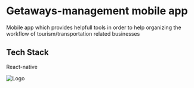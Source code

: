 
# Getaways-management mobile app
Mobile app which provides helpfull tools in order to help organizing the workflow of tourism/transportation related businesses 


## Tech Stack

 React-native




![Logo](https://dev-to-uploads.s3.amazonaws.com/uploads/articles/th5xamgrr6se0x5ro4g6.png)

